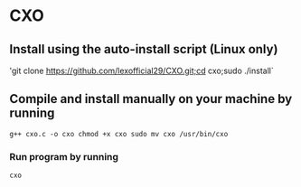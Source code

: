 # CXO

## Install using the auto-install script (Linux only)

'git clone https://github.com/lexofficial29/CXO.git;cd cxo;sudo ./install`

## Compile and install manually on your machine by running

`
g++ cxo.c -o cxo
chmod +x cxo
sudo mv cxo /usr/bin/cxo
`

### Run program by running

`cxo`
